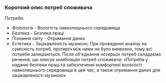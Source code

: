 ### Короткий опис потреб споживача
Потреби:
+ Фізіологія - Вологість навколишнього середовища
+ Безпека - Безпека праці
+ Пізнання світу - Отримання даних
+ Естетика - Зацікавленість музикою;
При проведенні аналізу на сумісність потреб, протиріч між ними не було виявлено, тому всі потреби залишаються.
Після об'єднання чотирьох потреб складаємо речення, що описує комбінацію потреб споживача: «Потреба у наданні безпеки праці та забезпеченні комфортної вологості навколишнього середовища в цей час, а також отримання даних для зацікавленості музикою»
